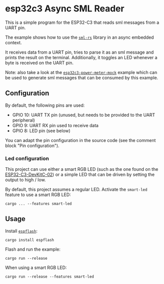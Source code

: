 # esp32c3 Async SML Reader

This is a simple program for the ESP32-C3 that reads sml messages from a UART pin.

The example shows how to use the [`sml-rs`][1] library in an async embedded context.

It receives data from a UART pin, tries to parse it as an sml message and prints the result on the terminal.
Additionally, it toggles an LED whenever a byte is received on the UART pin.

Note: also take a look at the [`esp32c3-power-meter-mock`](../esp32c3-power-meter-mock/) example which can be used to generate 
sml messages that can be consumed by this example.

## Configuration

By default, the following pins are used:

- GPIO 10: UART TX pin (unused, but needs to be provided to the UART peripheral)
- GPIO 9: UART RX pin used to receive data
- GPIO 8: LED pin (see below)

You can adapt the pin configuration in the source code (see the comment block "Pin configuration").

### Led configuration

This project can use either a smart RGB LED (such as the one found on the [ESP32-C3-DevKitC-02][2]) or a simple LED that can 
be driven by setting the output to high / low.

By default, this project assumes a regular LED. Activate the `smart-led` feature to use a smart RGB LED:

```
cargo ... --features smart-led
```

## Usage

Install [`espflash`][3]:

```
cargo install espflash
```

Flash and run the example:

```
cargo run --release
```

When using a smart RGB LED:

```
cargo run --release --features smart-led
```

[1]: https://github.com/felixwrt/sml-rs
[2]: https://docs.espressif.com/projects/esp-idf/en/latest/esp32c3/hw-reference/esp32c3/user-guide-devkitc-02.html
[3]: https://github.com/esp-rs/espflash/tree/main/espflash
